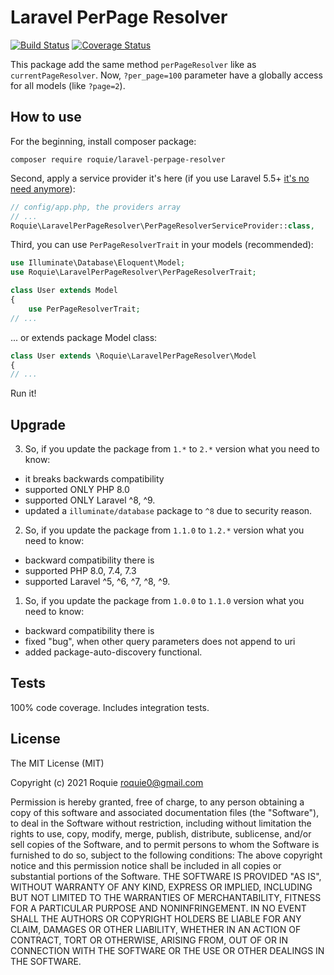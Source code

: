 Laravel PerPage Resolver
========================

[![Build Status](https://travis-ci.org/roquie/laravel-perpage-resolver.svg?branch=master)](https://travis-ci.org/roquie/laravel-perpage-resolver)
[![Coverage Status](https://coveralls.io/repos/github/roquie/laravel-perpage-resolver/badge.svg?branch=master)](https://coveralls.io/github/roquie/laravel-perpage-resolver?branch=master)

This package add the same method `perPageResolver` like as `currentPageResolver`. Now,
`?per_page=100` parameter have a globally access for all models (like `?page=2`).

## How to use

For the beginning, install composer package:
```
composer require roquie/laravel-perpage-resolver
```

Second, apply a service provider it's here (if you use Laravel 5.5+ [it's no need anymore](https://laravel-news.com/package-auto-discovery)):

```php
// config/app.php, the providers array
// ...
Roquie\LaravelPerPageResolver\PerPageResolverServiceProvider::class,
```

Third, you can use `PerPageResolverTrait` in your models (recommended):

```php
use Illuminate\Database\Eloquent\Model;
use Roquie\LaravelPerPageResolver\PerPageResolverTrait;

class User extends Model
{
    use PerPageResolverTrait;
// ...
```

... or extends package Model class:

```php
class User extends \Roquie\LaravelPerPageResolver\Model
{
// ...
```

Run it!

## Upgrade

3. So, if you update the package from `1.*`  to `2.*` version what you need to know:

* it breaks backwards compatibility
* supported ONLY PHP 8.0
* supported ONLY Laravel ^8, ^9.
* updated a `illuminate/database` package to `^8` due to security reason.


2. So, if you update the package from `1.1.0`  to `1.2.*` version what you need to know:

* backward compatibility there is
* supported PHP 8.0, 7.4, 7.3
* supported Laravel ^5, ^6, ^7, ^8, ^9.

1. So, if you update the package from `1.0.0`  to `1.1.0` version what you need to know:

* backward compatibility there is
* fixed "bug", when other query parameters does not append to uri
* added package-auto-discovery functional.

## Tests

100% code coverage. Includes integration tests.

## License

The MIT License (MIT)

Copyright (c) 2021 Roquie <roquie0@gmail.com>

Permission is hereby granted, free of charge, to any person obtaining a copy
of this software and associated documentation files (the "Software"), to deal
in the Software without restriction, including without limitation the rights
to use, copy, modify, merge, publish, distribute, sublicense, and/or sell
copies of the Software, and to permit persons to whom the Software is
furnished to do so, subject to the following conditions:
The above copyright notice and this permission notice shall be included in
all copies or substantial portions of the Software.
THE SOFTWARE IS PROVIDED "AS IS", WITHOUT WARRANTY OF ANY KIND, EXPRESS OR
IMPLIED, INCLUDING BUT NOT LIMITED TO THE WARRANTIES OF MERCHANTABILITY,
FITNESS FOR A PARTICULAR PURPOSE AND NONINFRINGEMENT. IN NO EVENT SHALL THE
AUTHORS OR COPYRIGHT HOLDERS BE LIABLE FOR ANY CLAIM, DAMAGES OR OTHER
LIABILITY, WHETHER IN AN ACTION OF CONTRACT, TORT OR OTHERWISE, ARISING FROM,
OUT OF OR IN CONNECTION WITH THE SOFTWARE OR THE USE OR OTHER DEALINGS IN
THE SOFTWARE.
